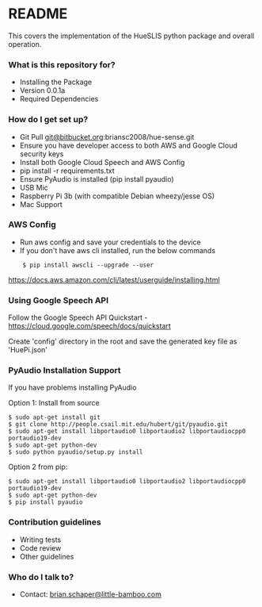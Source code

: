 # README #

This covers the implementation of the HueSLIS python package and overall operation.

### What is this repository for? ###

* Installing the Package
* Version 0.0.1a
* Required Dependencies

### How do I get set up? ###

* Git Pull git@bitbucket.org:briansc2008/hue-sense.git 
* Ensure you have developer access to both AWS and Google Cloud security keys
* Install both Google Cloud Speech and AWS Config
* pip install -r requirements.txt
* Ensure PyAudio is installed (pip install pyaudio)
* USB Mic
* Raspberry Pi 3b (with compatible Debian wheezy/jesse OS)
* Mac Support

### AWS Config

* Run aws config and save your credentials to the device
* If you don't have aws cli installed, run the below commands

```
    $ pip install awscli --upgrade --user
```

https://docs.aws.amazon.com/cli/latest/userguide/installing.html

### Using Google Speech API

Follow the Google Speech API Quickstart - https://cloud.google.com/speech/docs/quickstart

Create 'config' directory in the root and save the generated key file as 'HuePi.json'

### PyAudio Installation Support

If you have problems installing PyAudio

Option 1: Install from source

``` 
$ sudo apt-get install git
$ git clone http://people.csail.mit.edu/hubert/git/pyaudio.git
$ sudo apt-get install libportaudio0 libportaudio2 libportaudiocpp0 portaudio19-dev
$ sudo apt-get python-dev
$ sudo python pyaudio/setup.py install

```

Option 2 from pip:

```
$ sudo apt-get install libportaudio0 libportaudio2 libportaudiocpp0 portaudio19-dev
$ sudo apt-get python-dev
$ pip install pyaudio 
```

### Contribution guidelines ###

* Writing tests
* Code review
* Other guidelines

### Who do I talk to? ###

* Contact: brian.schaper@little-bamboo.com